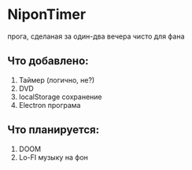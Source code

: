 # NiponTimer
прога, сделаная за один-два вечера чисто для фана
## Что добавлено:
1. Таймер (логично, не?)
2. DVD
3. localStorage сохранение
4. Electron програма
## Что планируется:
1. DOOM 
2. Lo-FI музыку на фон